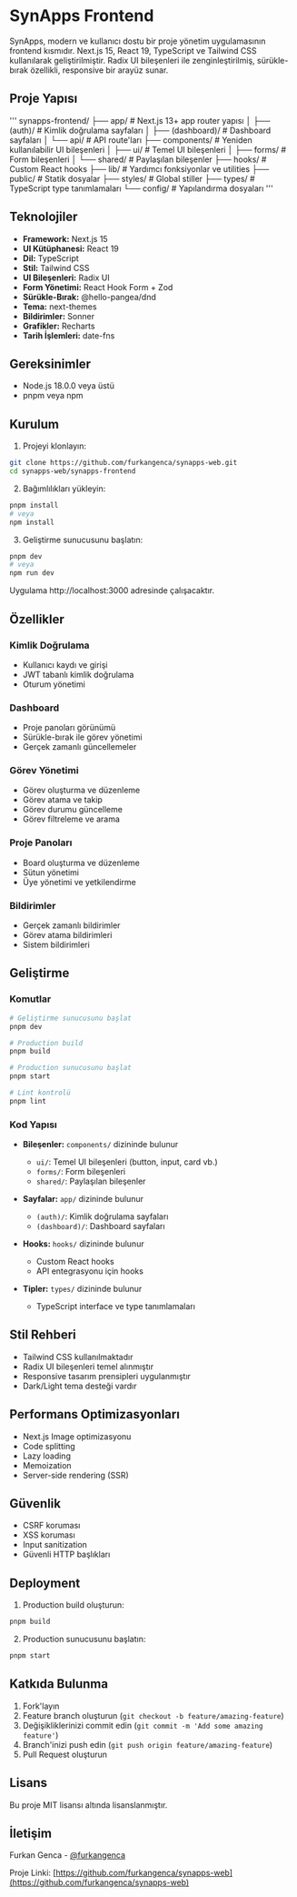 # SynApps Frontend

SynApps, modern ve kullanıcı dostu bir proje yönetim uygulamasının frontend kısmıdır. Next.js 15, React 19, TypeScript ve Tailwind CSS kullanılarak geliştirilmiştir. Radix UI bileşenleri ile zenginleştirilmiş, sürükle-bırak özellikli, responsive bir arayüz sunar.

## Proje Yapısı

'''
synapps-frontend/
├── app/ # Next.js 13+ app router yapısı
│ ├── (auth)/ # Kimlik doğrulama sayfaları
│ ├── (dashboard)/ # Dashboard sayfaları
│ └── api/ # API route'ları
├── components/ # Yeniden kullanılabilir UI bileşenleri
│ ├── ui/ # Temel UI bileşenleri
│ ├── forms/ # Form bileşenleri
│ └── shared/ # Paylaşılan bileşenler
├── hooks/ # Custom React hooks
├── lib/ # Yardımcı fonksiyonlar ve utilities
├── public/ # Statik dosyalar
├── styles/ # Global stiller
├── types/ # TypeScript type tanımlamaları
└── config/ # Yapılandırma dosyaları
'''


## Teknolojiler

- **Framework:** Next.js 15
- **UI Kütüphanesi:** React 19
- **Dil:** TypeScript
- **Stil:** Tailwind CSS
- **UI Bileşenleri:** Radix UI
- **Form Yönetimi:** React Hook Form + Zod
- **Sürükle-Bırak:** @hello-pangea/dnd
- **Tema:** next-themes
- **Bildirimler:** Sonner
- **Grafikler:** Recharts
- **Tarih İşlemleri:** date-fns

## Gereksinimler

- Node.js 18.0.0 veya üstü
- pnpm veya npm

## Kurulum

1. Projeyi klonlayın:
```bash
git clone https://github.com/furkangenca/synapps-web.git
cd synapps-web/synapps-frontend
```

2. Bağımlılıkları yükleyin:
```bash
pnpm install
# veya
npm install
```

3. Geliştirme sunucusunu başlatın:
```bash
pnpm dev
# veya
npm run dev
```

Uygulama http://localhost:3000 adresinde çalışacaktır.

## Özellikler

### Kimlik Doğrulama
- Kullanıcı kaydı ve girişi
- JWT tabanlı kimlik doğrulama
- Oturum yönetimi

### Dashboard
- Proje panoları görünümü
- Sürükle-bırak ile görev yönetimi
- Gerçek zamanlı güncellemeler

### Görev Yönetimi
- Görev oluşturma ve düzenleme
- Görev atama ve takip
- Görev durumu güncelleme
- Görev filtreleme ve arama

### Proje Panoları
- Board oluşturma ve düzenleme
- Sütun yönetimi
- Üye yönetimi ve yetkilendirme

### Bildirimler
- Gerçek zamanlı bildirimler
- Görev atama bildirimleri
- Sistem bildirimleri

## Geliştirme

### Komutlar

```bash
# Geliştirme sunucusunu başlat
pnpm dev

# Production build
pnpm build

# Production sunucusunu başlat
pnpm start

# Lint kontrolü
pnpm lint
```

### Kod Yapısı

- **Bileşenler:** `components/` dizininde bulunur
  - `ui/`: Temel UI bileşenleri (button, input, card vb.)
  - `forms/`: Form bileşenleri
  - `shared/`: Paylaşılan bileşenler

- **Sayfalar:** `app/` dizininde bulunur
  - `(auth)/`: Kimlik doğrulama sayfaları
  - `(dashboard)/`: Dashboard sayfaları

- **Hooks:** `hooks/` dizininde bulunur
  - Custom React hooks
  - API entegrasyonu için hooks

- **Tipler:** `types/` dizininde bulunur
  - TypeScript interface ve type tanımlamaları

## Stil Rehberi

- Tailwind CSS kullanılmaktadır
- Radix UI bileşenleri temel alınmıştır
- Responsive tasarım prensipleri uygulanmıştır
- Dark/Light tema desteği vardır

## Performans Optimizasyonları

- Next.js Image optimizasyonu
- Code splitting
- Lazy loading
- Memoization
- Server-side rendering (SSR)

## Güvenlik

- CSRF koruması
- XSS koruması
- Input sanitization
- Güvenli HTTP başlıkları

## Deployment

1. Production build oluşturun:
```bash
pnpm build
```

2. Production sunucusunu başlatın:
```bash
pnpm start
```

## Katkıda Bulunma

1. Fork'layın
2. Feature branch oluşturun (`git checkout -b feature/amazing-feature`)
3. Değişikliklerinizi commit edin (`git commit -m 'Add some amazing feature'`)
4. Branch'inizi push edin (`git push origin feature/amazing-feature`)
5. Pull Request oluşturun

## Lisans

Bu proje MIT lisansı altında lisanslanmıştır.

## İletişim

Furkan Genca - [@furkangenca](https://github.com/furkangenca)

Proje Linki: [https://github.com/furkangenca/synapps-web](https://github.com/furkangenca/synapps-web)